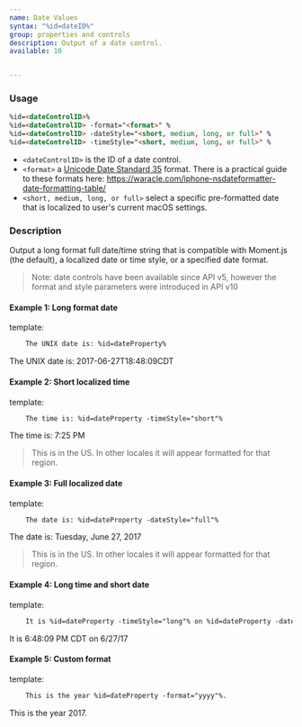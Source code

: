 ```yaml
---
name: Date Values
syntax: "%id=dateID%"
group: properties and controls
description: Output of a date control.
available: 10


---
```




### Usage

```html
%id=<dateControlID>%
%id=<dateControlID> -format="<format>" %
%id=<dateControlID> -dateStyle="<short, medium, long, or full>" %
%id=<dateControlID> -timeStyle="<short, medium, long, or full>" %
```

 - `<dateControlID>` is the ID of a date control.
 - `<format>` a [Unicode Date Standard 35](http://unicode.org/reports/tr35/tr35-dates.html) format. There is a practical guide to these formats here: https://waracle.com/iphone-nsdateformatter-date-formatting-table/
 - `<short, medium, long, or full>` select a specific pre-formatted date that is localized to user's current macOS settings.



### Description

Output a long format full date/time string that is compatible with Moment.js (the default), a localized date or time style, or a specified date format.

> Note: date controls have been available since API v5, however the format and style parameters were introduced in API v10


#### Example 1: Long format date

template:

```html
    The UNIX date is: %id=dateProperty%
```

The UNIX date is: 2017-06-27T18:48:09CDT


#### Example 2: Short localized time

template:

```html
    The time is: %id=dateProperty -timeStyle="short"%
```

The time is: 7:25 PM
> This is in the US. In other locales it will appear formatted for that region.

#### Example 3: Full localized date

template:

```html
    The date is: %id=dateProperty -dateStyle="full"%
```

The date is: Tuesday, June 27, 2017
> This is in the US. In other locales it will appear formatted for that region.


#### Example 4: Long time and short date

template:

```html
    It is %id=dateProperty -timeStyle="long"% on %id=dateProperty -dateStyle="short"%
```

It is 6:48:09 PM CDT on 6/27/17


#### Example 5: Custom format

template:

```html
    This is the year %id=dateProperty -format="yyyy"%.
```

This is the year 2017.
